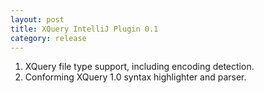 ```yaml
---
layout: post
title: XQuery IntelliJ Plugin 0.1
category: release
---
```

1.  XQuery file type support, including encoding detection.
2.  Conforming XQuery 1.0 syntax highlighter and parser.
